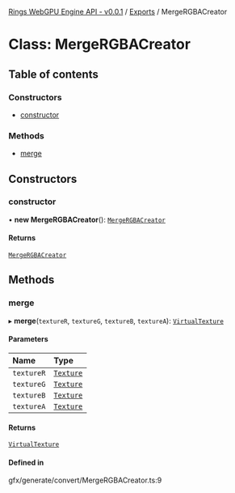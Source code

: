[Rings WebGPU Engine API - v0.0.1](../README.md) / [Exports](../modules.md) / MergeRGBACreator

# Class: MergeRGBACreator

## Table of contents

### Constructors

- [constructor](MergeRGBACreator.md#constructor)

### Methods

- [merge](MergeRGBACreator.md#merge)

## Constructors

### constructor

• **new MergeRGBACreator**(): [`MergeRGBACreator`](MergeRGBACreator.md)

#### Returns

[`MergeRGBACreator`](MergeRGBACreator.md)

## Methods

### merge

▸ **merge**(`textureR`, `textureG`, `textureB`, `textureA`): [`VirtualTexture`](VirtualTexture.md)

#### Parameters

| Name | Type |
| :------ | :------ |
| `textureR` | [`Texture`](Texture.md) |
| `textureG` | [`Texture`](Texture.md) |
| `textureB` | [`Texture`](Texture.md) |
| `textureA` | [`Texture`](Texture.md) |

#### Returns

[`VirtualTexture`](VirtualTexture.md)

#### Defined in

gfx/generate/convert/MergeRGBACreator.ts:9
